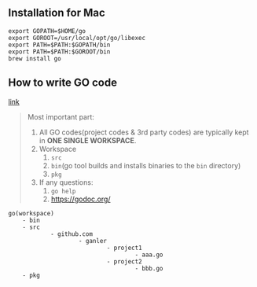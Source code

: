 ## Installation for Mac

```shell
export GOPATH=$HOME/go
export GOROOT=/usr/local/opt/go/libexec
export PATH=$PATH:$GOPATH/bin
export PATH=$PATH:$GOROOT/bin
brew install go
```

## How to write GO code

[link](https://golang.org/doc/code.html)

> Most important part:
>
> 1. All GO codes(project codes & 3rd party codes) are typically kept in **ONE SINGLE WORKSPACE**.
> 2. Workspace
>    1. `src`
>    2. `bin`(go tool builds and installs binaries to the `bin` directory)
>    3. `pkg`
> 3. If any questions:
>    1. `go help`
>    2. https://godoc.org/

```shell
go(workspace)
	- bin
	- src
			- github.com
					- ganler
							- project1
									- aaa.go
							- project2
									- bbb.go
	- pkg
```

